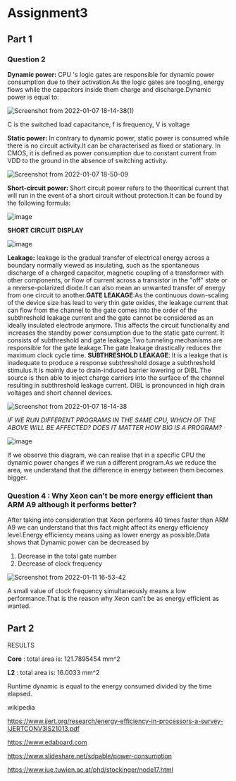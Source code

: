 # Assignment3



## Part 1 
### Question 2

**Dynamic power:** CPU 's logic gates are responsible for dynamic power consumption due to their activation.As the logic gates are toogling, energy flows while the capacitors inside them charge and discharge.Dynamic power is equal to: 


![Screenshot from 2022-01-07 18-14-38(1)](https://user-images.githubusercontent.com/94965416/148574062-e5f4d777-60b1-43ad-b84c-5868ddc9d902.png)

C is the switched load capacitance, f is frequency, V is voltage


**Static power:** In contrary to dynamic power, static power is consumed while there is no circuit activity.It can be characterised as fixed or stationary. In CMOS, it is defined as power consumption due to constant current from VDD to the ground in the absence of switching activity.


![Screenshot from 2022-01-07 18-50-09](https://user-images.githubusercontent.com/94965416/148578033-6eaa7d3c-c8b1-4f42-ada7-20887b200ca2.png)




**Short-circuit power:** Short circuit power refers to the theoritical current that will run in the event of a short circuit without protection.It can be found by the following formula:

![image](https://user-images.githubusercontent.com/94965416/148650172-8d4c1f73-1507-4ec4-818b-a5da88fe416f.png)

**SHORT CIRCUIT DISPLAY**

![image](https://user-images.githubusercontent.com/94965416/148650779-1dd92035-dd02-49d3-9c7b-fdf983751325.png)


**Leakage:** leakage is the gradual transfer of electrical energy across a boundary normally viewed as insulating, such as the spontaneous discharge of a charged capacitor, magnetic coupling of a transformer with other components, or flow of current across a transistor in the "off" state or a reverse-polarized diode.It can also mean an unwanted transfer of energy from one circuit to another.**GATE LEAKAGE**:As the continuous down-scaling of the device size has lead to very thin gate oxides, the leakage current that can flow from the channel to the gate comes into the order of the subthreshold leakage current and the gate cannot be considered as an ideally insulated electrode anymore. This affects the circuit functionality and increases the standby power consumption due to the static gate current. It consists of subthreshold and gate leakage.Two tunneling mechanisms are responsible for the gate leakage.The gate leakage drastically reduces the maximum clock cycle time. **SUBTHRESHOLD LEAKAGE**: It is a leakge that is inadequate to produce a response subthreshold dosage a subthreshold stimulus.It is mainly due to drain-induced barrier lowering or DIBL.The source is then able to inject charge carriers into the surface of the channel resulting in subthreshold leakage current. DIBL is pronounced in high drain voltages and short channel devices.



![Screenshot from 2022-01-07 18-14-38](https://user-images.githubusercontent.com/94965416/148578165-f41179eb-9081-444b-8461-3318f6b3b317.png)


*IF WE RUN DIFFERENT PROGRAMS IN THE SAME CPU, WHICH OF THE ABOVE WILL BE AFFECTED? DOES IT MATTER HOW BIG IS A PROGRAM?*

![image](https://user-images.githubusercontent.com/94965416/148652805-28d6ef3f-8435-4e00-8e09-f2e61d67bc27.png)

If we observe this diagram, we can realise that in a specific CPU the dynamic power changes if we run a different program.As we reduce the area, we understand that the difference in energy between them becomes bigger.

### Question 4 : Why Xeon can't be more energy efficient than ARM A9 although it performs better?

After taking into consideration that Xeon performs 40 times faster than ARM A9 we can understand that this fact might affect its energy efficiency level.Energy efficiency means using as lower energy as possible.Data shows that Dynamic power can be decreased by
1. Decrease in the total gate number
2. Decrease of clock frequency

![Screenshot from 2022-01-11 16-53-42](https://user-images.githubusercontent.com/94965416/148965858-ed5e4459-ad73-4daf-ab85-924a04778231.png)

A small value of clock frequency simultaneously means a low performance.That is the reason why Xeon can't be as energy efficient as wanted.


## Part 2

RESULTS 

**Core** : total area is: 121.7895454 mm^2


**L2** : total area is: 16.0033 mm^2

Runtime dynamic is equal to the energy consumed divided by the time elapsed.

wikipedia

https://www.ijert.org/research/energy-efficiency-in-processors-a-survey-IJERTCONV3IS21013.pdf

https://www.edaboard.com

https://www.slideshare.net/sdpable/power-consumption

https://www.iue.tuwien.ac.at/phd/stockinger/node17.html
